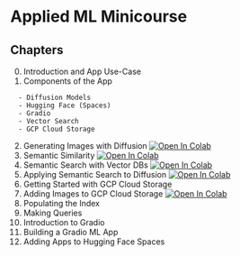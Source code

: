 # Applied ML Minicourse

## Chapters

00. Introduction and App Use-Case
01. Components of the App
```
  - Diffusion Models
  - Hugging Face (Spaces)
  - Gradio
  - Vector Search
  - GCP Cloud Storage
```
02. Generating Images with Diffusion        [![Open In Colab](https://colab.research.google.com/assets/colab-badge.svg)](https://colab.research.google.com/github/jamescalam/applied-ml-minicourse/blob/main/code/02-generate-images.ipynb)
03. Semantic Similarity                     [![Open In Colab](https://colab.research.google.com/assets/colab-badge.svg)](https://colab.research.google.com/github/jamescalam/applied-ml-minicourse/blob/main/code/03-semantic-similarity.ipynb)
04. Semantic Search with Vector DBs         [![Open In Colab](https://colab.research.google.com/assets/colab-badge.svg)](https://colab.research.google.com/github/jamescalam/applied-ml-minicourse/blob/main/code/04-semantic-search-vector-db.ipynb)
05. Applying Semantic Search to Diffusion   [![Open In Colab](https://colab.research.google.com/assets/colab-badge.svg)](https://colab.research.google.com/github/jamescalam/applied-ml-minicourse/blob/main/code/05-diffusion-search.ipynb)
06. Getting Started with GCP Cloud Storage
07. Adding Images to GCP Cloud Storage      [![Open In Colab](https://colab.research.google.com/assets/colab-badge.svg)](https://colab.research.google.com/github/jamescalam/applied-ml-minicourse/blob/main/code/07-images-in-gcp.ipynb)
08. Populating the Index
09. Making Queries
10. Introduction to Gradio
11. Building a Gradio ML App
12. Adding Apps to Hugging Face Spaces
